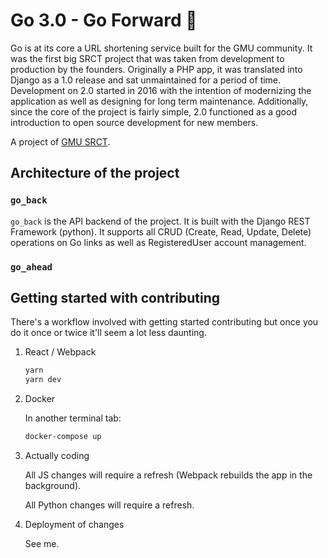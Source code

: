 # Go 3.0 - Go Forward 🚀

Go is at its core a URL shortening service built for the GMU community. It was
the first big SRCT project that was taken from development to production by the
founders. Originally a PHP app, it was translated into Django as a 1.0 release
and sat unmaintained for a period of time. Development on 2.0 started in 2016
with the intention of modernizing the application as well as designing for long
term maintenance. Additionally, since the core of the project is fairly simple,
2.0 functioned as a good introduction to open source development for new
members.

A project of [GMU SRCT](https://srct.gmu.edu).

## Architecture of the project

### `go_back`

`go_back` is the API backend of the project. It is built with the Django REST
Framework (python). It supports all CRUD (Create, Read, Update, Delete)
operations on Go links as well as RegisteredUser account management.

### `go_ahead`

## Getting started with contributing

There's a workflow involved with getting started contributing but once you do
it once or twice it'll seem a lot less daunting.

1. React / Webpack


    ```sh
    yarn
    yarn dev
    ```

2.  Docker

    In another terminal tab:
    ```sh
    docker-compose up
    ```

3.  Actually coding

    All JS changes will require a refresh (Webpack rebuilds the app in the background).

    All Python changes will require a refresh. 


4.  Deployment of changes

    See me.